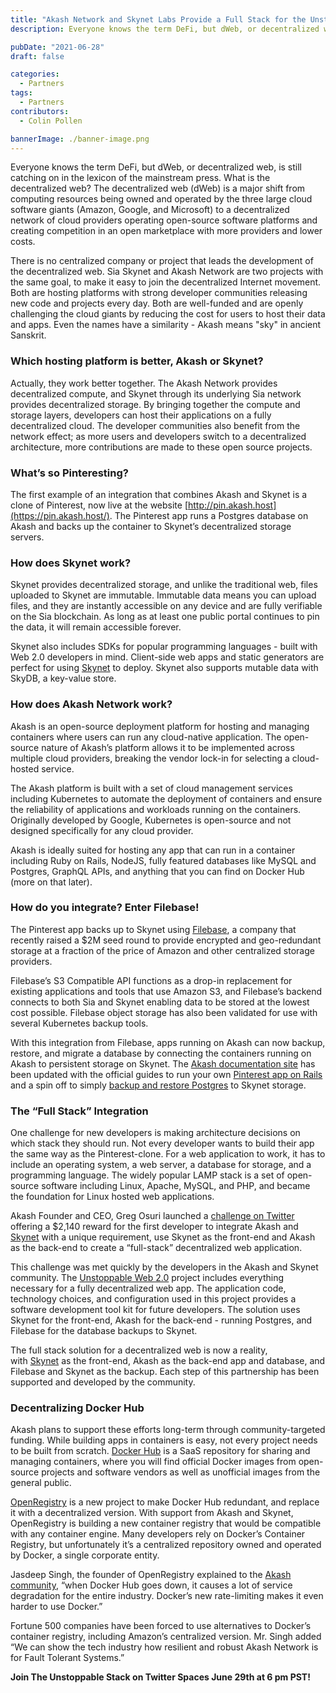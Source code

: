 ```yaml
---
title: "Akash Network and Skynet Labs Provide a Full Stack for the Unstoppable Web "
description: Everyone knows the term DeFi, but dWeb, or decentralized web, is still catching on in the lexicon of the mainstream press. What is the decentralized web?

pubDate: "2021-06-28"
draft: false

categories:
  - Partners
tags:
  - Partners
contributors:
  - Colin Pollen

bannerImage: ./banner-image.png
---
```


Everyone knows the term DeFi, but dWeb, or decentralized web, is still catching on in the lexicon of the mainstream press. What is the decentralized web? The decentralized web (dWeb) is a major shift from computing resources being owned and operated by the three large cloud software giants (Amazon, Google, and Microsoft) to a decentralized network of cloud providers operating open-source software platforms and creating competition in an open marketplace with more providers and lower costs.

There is no centralized company or project that leads the development of the decentralized web. Sia Skynet and Akash Network are two projects with the same goal, to make it easy to join the decentralized Internet movement. Both are hosting platforms with strong developer communities releasing new code and projects every day. Both are well-funded and are openly challenging the cloud giants by reducing the cost for users to host their data and apps. Even the names have a similarity - Akash means "sky" in ancient Sanskrit.

### **Which hosting platform is better, Akash or Skynet?** 

Actually, they work better together. The Akash Network provides decentralized compute, and Skynet through its underlying Sia network provides decentralized storage. By bringing together the compute and storage layers, developers can host their applications on a fully decentralized cloud. The developer communities also benefit from the network effect; as more users and developers switch to a decentralized architecture, more contributions are made to these open source projects.

### **What’s so Pinteresting?**

The first example of an integration that combines Akash and Skynet is a clone of Pinterest, now live at the website [http://pin.akash.host](https://pin.akash.host/). The Pinterest app runs a Postgres database on Akash and backs up the container to Skynet’s decentralized storage servers.

### **How does Skynet work?**

Skynet provides decentralized storage, and unlike the traditional web, files uploaded to Skynet are immutable. Immutable data means you can upload files, and they are instantly accessible on any device and are fully verifiable on the Sia blockchain. As long as at least one public portal continues to pin the data, it will remain accessible forever.

Skynet also includes SDKs for popular programming languages - built with Web 2.0 developers in mind. Client-side web apps and static generators are perfect for using [Skynet](http://siasky.net/) to deploy. Skynet also supports mutable data with SkyDB, a key-value store.

### **How does Akash Network work?**

Akash is an open-source deployment platform for hosting and managing containers where users can run any cloud-native application. The open-source nature of Akash’s platform allows it to be implemented across multiple cloud providers, breaking the vendor lock-in for selecting a cloud-hosted service.

The Akash platform is built with a set of cloud management services including Kubernetes to automate the deployment of containers and ensure the reliability of applications and workloads running on the containers. Originally developed by Google, Kubernetes is open-source and not designed specifically for any cloud provider.

Akash is ideally suited for hosting any app that can run in a container including Ruby on Rails, NodeJS, fully featured databases like MySQL and Postgres, GraphQL APIs, and anything that you can find on Docker Hub (more on that later).

### **How do you integrate? Enter Filebase!**

The Pinterest app backs up to Skynet using [Filebase](https://filebase.com/), a company that recently raised a $2M seed round to provide encrypted and geo-redundant storage at a fraction of the price of Amazon and other centralized storage providers.

Filebase’s S3 Compatible API functions as a drop-in replacement for existing applications and tools that use Amazon S3, and Filebase’s backend connects to both Sia and Skynet enabling data to be stored at the lowest cost possible. Filebase object storage has also been validated for use with several Kubernetes backup tools.

With this integration from Filebase, apps running on Akash can now backup, restore, and migrate a database by connecting the containers running on Akash to persistent storage on Skynet. The [Akash documentation site](http://docs.akash.network/) has been updated with the official guides to run your own [Pinterest app on Rails](https://github.com/ovrclk/akash-on-rails) and a spin off to simply [backup and restore Postgres](https://akash.network/docs/deploy/postgresql-restore-backup) to Skynet storage.

### **The “Full Stack” Integration**

One challenge for new developers is making architecture decisions on which stack they should run. Not every developer wants to build their app the same way as the Pinterest-clone. For a web application to work, it has to include an operating system, a web server, a database for storage, and a programming language. The widely popular LAMP stack is a set of open-source software including Linux, Apache, MySQL, and PHP, and became the foundation for Linux hosted web applications.

Akash Founder and CEO, Greg Osuri launched a [challenge on Twitter](https://twitter.com/gregosuri/status/1390090199728676864) offering a $2,140 reward for the first developer to integrate Akash and [Skynet](http://siasky.net/) with a unique requirement, use Skynet as the front-end and Akash as the back-end to create a “full-stack” decentralized web application.

This challenge was met quickly by the developers in the Akash and Skynet community. The [Unstoppable Web 2.0](https://akash.network/docs/deploy/unstoppable-web-2.0) project includes everything necessary for a fully decentralized web app. The application code, technology choices, and configuration used in this project provides a software development tool kit for future developers. The solution uses Skynet for the front-end, Akash for the back-end - running Postgres, and Filebase for the database backups to Skynet.

The full stack solution for a decentralized web is now a reality, with [Skynet](http://siasky.net/) as the front-end, Akash as the back-end app and database, and Filebase and Skynet as the backup. Each step of this partnership has been supported and developed by the community.

### **Decentralizing Docker Hub**

Akash plans to support these efforts long-term through community-targeted funding. While building apps in containers is easy, not every project needs to be built from scratch. [Docker Hub](https://hub.docker.com/) is a SaaS repository for sharing and managing containers, where you will find official Docker images from open-source projects and software vendors as well as unofficial images from the general public.

[OpenRegistry](https://forum.akash.network/t/openregistry-an-open-container-registry/76/10) is a new project to make Docker Hub redundant, and replace it with a decentralized version. With support from Akash and Skynet, OpenRegistry is building a new container registry that would be compatible with any container engine. Many developers rely on Docker’s Container Registry, but unfortunately it’s a centralized repository owned and operated by Docker, a single corporate entity.

Jasdeep Singh, the founder of OpenRegistry explained to the [Akash community](https://forum.akash.network/t/openregistry-an-open-container-registry/76), “when Docker Hub goes down, it causes a lot of service degradation for the entire industry. Docker’s new rate-limiting makes it even harder to use Docker.”

Fortune 500 companies have been forced to use alternatives to Docker’s container registry, including Amazon’s centralized version. Mr. Singh added “We can show the tech industry how resilient and robust Akash Network is for Fault Tolerant Systems.”

**Join The Unstoppable Stack on Twitter Spaces June 29th at 6 pm PST!**
